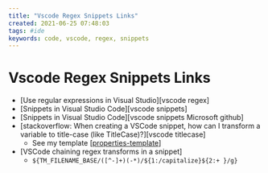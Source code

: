 ```yaml
---
title: "Vscode Regex Snippets Links"
created: 2021-06-25 07:48:03
tags: #ide
keywords: code, vscode, regex, snippets
---
```

# Vscode Regex Snippets Links

- [Use regular expressions in Visual Studio][vscode regex]
- [Snippets in Visual Studio Code][vscode snippets]
- [Snippets in Visual Studio Code][vscode snippets Microsoft github]
- [stackoverflow: When creating a VSCode snippet, how can I transform a variable to title-case (like TitleCase)?][vscode titlecase]
  - See my template [[properties-template]]
- [VSCode chaining regex transforms in a snippet]
  - `${TM_FILENAME_BASE/([^-]+)(-*)/${1:/capitalize}${2:+ }/g}`
  
[//begin]: # "Autogenerated link references for markdown compatibility"
[properties-template]: properties-template.md "${TM_FILENAME_BASE/("
[//end]: # "Autogenerated link references"
